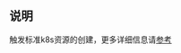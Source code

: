 ## 说明
触发标准k8s资源的创建，更多详细信息请[参考](https://argoproj.github.io/argo-events/tutorials/04-standard-k8s-resources/)
